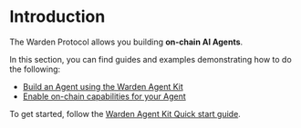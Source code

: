 ﻿---
sidebar_position: 1
---

# Introduction

The Warden Protocol allows you building **on-chain AI Agents**.

In this section, you can find guides and examples demonstrating how to do the following:

- [Build an Agent using the Warden Agent Kit](warden-agent-kit/introduction)
- [Enable on-chain capabilities for your Agent](build-an-onchain-ai-agent/introduction)

To get started, follow the [Warden Agent Kit Quick start guide](warden-agent-kit/quick-start).
